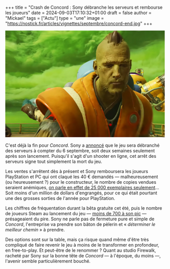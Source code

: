 +++
title = "Crash de Concord : Sony débranche les serveurs et rembourse les joueurs"
date = 2024-09-03T17:10:32+01:00
draft = false
author = "Mickael"
tags = ["Actu"]
type = "une"
image = "https://nostick.fr/articles/vignettes/septembre/concord-end.jpg"
+++

![Concord](concord-end.jpg "Faut rentrer chez vous maintenant.")

C'est déjà la fin pour *Concord*. Sony a [annoncé](https://blog.playstation.com/2024/09/03/an-important-update-on-concord/) que le jeu sera débranché des serveurs à compter du 6 septembre, soit deux semaines seulement après son lancement. Puisqu'il s'agit d'un shooter en ligne, cet arrêt des serveurs signe tout simplement la mort du jeu.

Les ventes s'arrêtent dès à présent et Sony remboursera les joueurs PlayStation et PC qui ont claqué les 40 € demandés — malheureusement (ou heureusement ?) pour le constructeur, le nombre de copies vendues seraient anémiques, [on parle en effet de 25 000 exemplaires seulement](https://nostick.fr/articles/2024/aout/3108-concord-25000-copies-playstation/)… Soit moins d'un million de dollars d'engrangés, pour ce qui était pourtant une des grosses sorties de l'année pour PlayStation.

Les chiffres de fréquentation durant la bêta gratuite cet été, puis le nombre de joueurs Steam au lancement du jeu — [moins de 700 à son pic](https://nostick.fr/articles/2024/aout/2408-concord-se-crashe-au-decollage/) — présageaient du pire. Sony ne parle pas de fermeture pure et simple de *Concord*, l'entreprise va prendre son bâton de pèlerin et « *déterminer le meilleur chemin* » à prendre. 

Des options sont sur la table, mais ça risque quand même d'être très compliqué de faire revenir le jeu à moins de le transformer en profondeur, en free-to-play. Et peut-être de le renommer ? Quant au studio Firewalk, racheté par Sony sur la bonne tête de *Concord* — à l'époque, du moins —, l'avenir semble particulièrement bouché.
